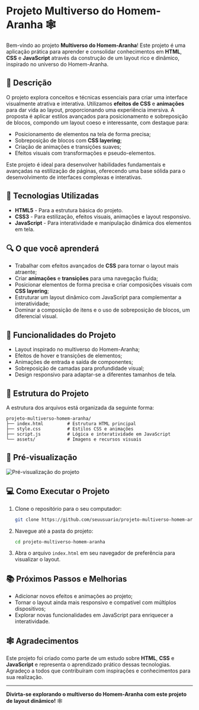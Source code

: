# Projeto Multiverso do Homem-Aranha 🕸️

Bem-vindo ao projeto **Multiverso do Homem-Aranha**! Este projeto é uma aplicação prática para aprender e consolidar conhecimentos em **HTML**, **CSS** e **JavaScript** através da construção de um layout rico e dinâmico, inspirado no universo do Homem-Aranha.

## 🚀 Descrição

O projeto explora conceitos e técnicas essenciais para criar uma interface visualmente atrativa e interativa. Utilizamos **efeitos de CSS** e **animações** para dar vida ao layout, proporcionando uma experiência imersiva. A proposta é aplicar estilos avançados para posicionamento e sobreposição de blocos, compondo um layout coeso e interessante, com destaque para:

- Posicionamento de elementos na tela de forma precisa;
- Sobreposição de blocos com **CSS layering**;
- Criação de animações e transições suaves;
- Efeitos visuais com transformações e pseudo-elementos.

Este projeto é ideal para desenvolver habilidades fundamentais e avançadas na estilização de páginas, oferecendo uma base sólida para o desenvolvimento de interfaces complexas e interativas.

## 📜 Tecnologias Utilizadas

- **HTML5** - Para a estrutura básica do projeto.
- **CSS3** - Para estilização, efeitos visuais, animações e layout responsivo.
- **JavaScript** - Para interatividade e manipulação dinâmica dos elementos em tela.

## 🔍 O que você aprenderá

- Trabalhar com efeitos avançados de **CSS** para tornar o layout mais atraente;
- Criar **animações** e **transições** para uma navegação fluida;
- Posicionar elementos de forma precisa e criar composições visuais com **CSS layering**;
- Estruturar um layout dinâmico com JavaScript para complementar a interatividade;
- Dominar a composição de itens e o uso de sobreposição de blocos, um diferencial visual.

## 🌌 Funcionalidades do Projeto

- Layout inspirado no multiverso do Homem-Aranha;
- Efeitos de hover e transições de elementos;
- Animações de entrada e saída de componentes;
- Sobreposição de camadas para profundidade visual;
- Design responsivo para adaptar-se a diferentes tamanhos de tela.

## 📂 Estrutura do Projeto

A estrutura dos arquivos está organizada da seguinte forma:

```plaintext
projeto-multiverso-homem-aranha/
├── index.html         # Estrutura HTML principal
├── style.css          # Estilos CSS e animações
├── script.js          # Lógica e interatividade em JavaScript
└── assets/            # Imagens e recursos visuais
```

## 🎨 Pré-visualização

![Pré-visualização do projeto](assets/preview.png)

## 💻 Como Executar o Projeto

1. Clone o repositório para o seu computador:
   ```bash
   git clone https://github.com/seuusuario/projeto-multiverso-homem-aranha.git
   ```

2. Navegue até a pasta do projeto:
   ```bash
   cd projeto-multiverso-homem-aranha
   ```

3. Abra o arquivo `index.html` em seu navegador de preferência para visualizar o layout.

## 📚 Próximos Passos e Melhorias

- Adicionar novos efeitos e animações ao projeto;
- Tornar o layout ainda mais responsivo e compatível com múltiplos dispositivos;
- Explorar novas funcionalidades em JavaScript para enriquecer a interatividade.

## 🕸️ Agradecimentos

Este projeto foi criado como parte de um estudo sobre **HTML**, **CSS** e **JavaScript** e representa o aprendizado prático dessas tecnologias. Agradeço a todos que contribuíram com inspirações e conhecimentos para sua realização.

---

**Divirta-se explorando o multiverso do Homem-Aranha com este projeto de layout dinâmico!** 🕸️
